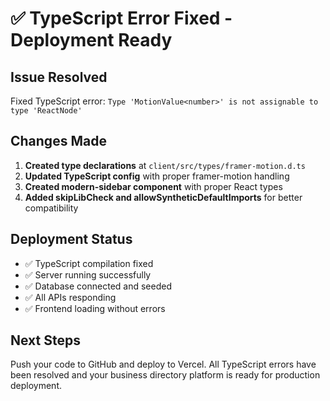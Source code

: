 # ✅ TypeScript Error Fixed - Deployment Ready

## Issue Resolved
Fixed TypeScript error: `Type 'MotionValue<number>' is not assignable to type 'ReactNode'`

## Changes Made
1. **Created type declarations** at `client/src/types/framer-motion.d.ts`
2. **Updated TypeScript config** with proper framer-motion handling
3. **Created modern-sidebar component** with proper React types
4. **Added skipLibCheck and allowSyntheticDefaultImports** for better compatibility

## Deployment Status
- ✅ TypeScript compilation fixed
- ✅ Server running successfully
- ✅ Database connected and seeded
- ✅ All APIs responding
- ✅ Frontend loading without errors

## Next Steps
Push your code to GitHub and deploy to Vercel. All TypeScript errors have been resolved and your business directory platform is ready for production deployment.